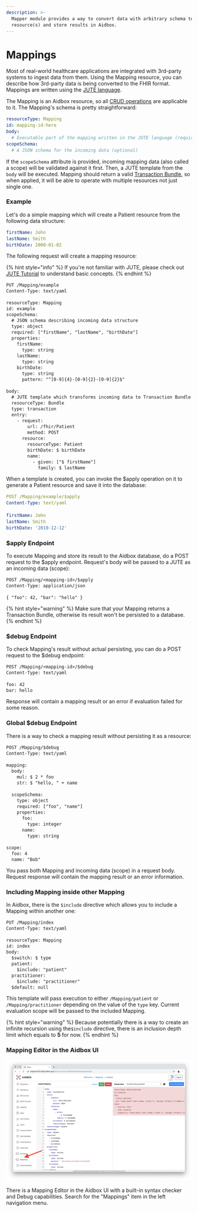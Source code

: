 ```yaml
---
description: >-
  Mapper module provides a way to convert data with arbitrary schema to FHIR
  resource(s) and store results in Aidbox.
---
```


# Mappings

Most of real-world healthcare applications are integrated with 3rd-party systems to ingest data from them. Using the Mapping resource, you can describe how 3rd-party data is being converted to the FHIR format. Mappings are written using the [JUTE language](https://github.com/HealthSamurai/jute.clj#introduction).

The Mapping is an Aidbox resource, so all [CRUD operations](../api-1/api/crud-1/) are applicable to it. The Mapping's schema is pretty straightforward:

```yaml
resourceType: Mapping
id: mapping-id-here
body:
  # Executable part of the mapping written in the JUTE language (required)
scopeSchema:
  # A JSON schema for the incoming data (optional)
```

If the `scopeSchema` attribute is provided, incoming mapping data (also called a scope) will be validated against it first. Then, a JUTE template from the `body` will be executed. Mapping should return a valid [Transaction Bundle](../api-1/transaction.md), so when applied, it will be able to operate with multiple resources not just single one.

### Example

Let's do a simple mapping which will create a Patient resource from the following data structure:

```yaml
firstName: John
lastName: Smith
birthDate: 2000-01-02
```

The following request will create a mapping resource:

{% hint style="info" %}
If you're not familiar with JUTE, please check out [JUTE Tutorial](https://github.com/HealthSamurai/jute.clj#quickstart-tutorial) to understand basic concepts.
{% endhint %}

```http
PUT /Mapping/example
Content-Type: text/yaml

resourceType: Mapping
id: example
scopeSchema:
  # JSON schema describing incoming data structure
  type: object
  required: ["firstName", "lastName", "birthDate"]
  properties:
    firstName:
      type: string 
    lastName:
      type: string
    birthDate:
      type: string
      pattern: "^[0-9]{4}-[0-9]{2}-[0-9]{2}$"

body:
  # JUTE template which transforms incoming data to Transaction Bundle
  resourceType: Bundle
  type: transaction
  entry:
    - request:
        url: /fhir/Patient
        method: POST
      resource:
        resourceType: Patient
        birthDate: $ birthDate
        name:
          - given: ["$ firstName"]
            family: $ lastName

```

When a template is created, you can invoke the $apply operation on it to generate a Patient resource and save it into the database:

```yaml
POST /Mapping/example/$apply
Content-Type: text/yaml

firstName: John
lastName: Smith
birthDate: '2010-12-12'
```

### $apply Endpoint

To execute Mapping and store its result to the Aidbox database, do a POST request to the $apply endpoint. Request's body will be passed to a JUTE as an incoming data (scope):

```http
POST /Mapping/<mapping-id>/$apply
Content-Type: application/json

{ "foo": 42, "bar": "hello" }
```

{% hint style="warning" %}
Make sure that your Mapping returns a Transaction Bundle, otherwise its result won't be persisted to a database.
{% endhint %}

### $debug Endpoint

To check Mapping's result without actual persisting, you can do a POST request to the $debug endpoint:

```http
POST /Mapping/<mapping-id>/$debug
Content-Type: text/yaml

foo: 42
bar: hello
```

Response will contain a mapping result or an error if evaluation failed for some reason.

### Global $debug Endpoint

There is a way to check a mapping result without persisting it as a resource:

```http
POST /Mapping/$debug
Content-Type: text/yaml

mapping:
  body:
    mul: $ 2 * foo
    str: $ "hello, " + name
    
  scopeSchema:
    type: object
    required: ["foo", "name"]
    properties:
      foo:
        type: integer
      name:
        type: string
    
scope:
  foo: 4
  name: "Bob"
```

You pass both Mapping and incoming data (scope) in a request body. Request response will contain the mapping result or an error information.

### Including Mapping inside other Mapping

In Aidbox, there is the `$include` directive which allows you to include a Mapping within another one:

```
PUT /Mapping/index
Content-Type: text/yaml

resourceType: Mapping
id: index
body:
  $switch: $ type
  patient:
    $include: "patient"
  practitioner:
    $include: "practitioner"
  $default: null
```

This template will pass execution to either `/Mapping/patient` or `/Mapping/practitioner` depending on the value of the `type` key. Current evaluation scope will be passed to the included Mapping.

{% hint style="warning" %}
Because potentially there is a way to create an infinite recursion using the`$include` directive, there is an inclusion depth limit which equals to **5** for now.
{% endhint %}

### Mapping Editor in the Aidbox UI

![Mapping Editor UI](<../.gitbook/assets/Screenshot 2019-09-16 at 17.26.13.png>)

There is a Mapping Editor in the Aidbox UI with a built-in syntax checker and Debug capabilities. Search for the "Mappings" item in the left navigation menu.
